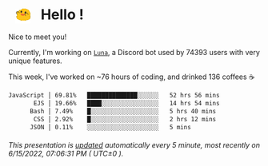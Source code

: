 <h1>   <img src="./spoinky.gif" style="vertical-align:middle;" width="30px">   Hello ! </h1>

Nice to meet you!

Currently, I'm working on <a href='https://github.com/Asgarrrr/Luna'>`Luna`</a>, a Discord bot used by 74393 users with very unique features.

This week, I've worked on ~76 hours of coding, and drinked 136 coffees ☕

```
JavaScript │ 69.81%   ██████████████░░░░░░   52 hrs 56 mins
       EJS │ 19.66%   ████░░░░░░░░░░░░░░░░   14 hrs 54 mins
      Bash │ 7.49%    █░░░░░░░░░░░░░░░░░░░   5 hrs 40 mins
       CSS │ 2.92%    █░░░░░░░░░░░░░░░░░░░   2 hrs 12 mins
      JSON │ 0.11%    ░░░░░░░░░░░░░░░░░░░░   5 mins
```

###### This presentation is [updated](https://github.com/Asgarrrr) automatically every 5 minute, most recently on 6/15/2022, 07:06:31 PM ( UTC±0 ).